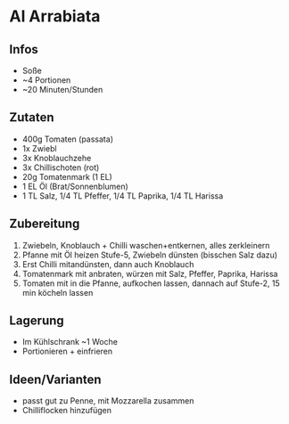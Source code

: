 # Al Arrabiata

## Infos
- Soße
- ~4 Portionen
- ~20 Minuten/Stunden
  
## Zutaten
- 400g Tomaten (passata)
- 1x Zwiebl
- 3x Knoblauchzehe
- 3x Chillischoten (rot)
- 20g Tomatenmark (1 EL)
- 1 EL Öl (Brat/Sonnenblumen)
- 1 TL Salz, 1/4 TL Pfeffer, 1/4 TL Paprika, 1/4 TL Harissa
  
## Zubereitung
1. Zwiebeln, Knoblauch + Chilli waschen+entkernen, alles zerkleinern
2. Pfanne mit Öl heizen Stufe-5, Zwiebeln dünsten (bisschen Salz dazu)
3. Erst Chilli mitandünsten, dann auch Knoblauch
4. Tomatenmark mit anbraten, würzen mit Salz, Pfeffer, Paprika, Harissa
5. Tomaten mit in die Pfanne, aufkochen lassen, dannach auf Stufe-2, 15 min köcheln lassen

## Lagerung
- Im Kühlschrank ~1 Woche
- Portionieren + einfrieren

## Ideen/Varianten
- passt gut zu Penne, mit Mozzarella zusammen
- Chilliflocken hinzufügen
